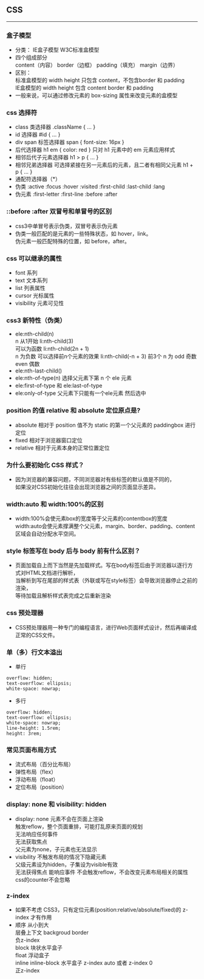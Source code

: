 ## CSS
-----------
### 盒子模型
* 分类： IE盒子模型 W3C标准盒模型
* 四个组成部分  
  content（内容） border（边框） padding（填充） margin（边界）
* 区别：   
  标准盒模型的 width height 只包含 content，不包含border 和 padding  
  IE盒模型的 width height 包含 content border 和 padding
* 一般来说，可以通过修改元素的 box-sizing 属性来改变元素的盒模型

### css 选择符
* class 类选择器 .className { ... }
* id 选择器 #id { ... }
* div span 标签选择器 span { font-size: 16px }
* 后代选择器 h1 em { color: red } 只对 h1 元素中的 em 元素应用样式
* 相邻后代子元素选择器 h1 > p { ... } 
* 相邻兄弟选择器 可选择紧接在另一元素后的元素，且二者有相同父元素 h1 + p { ... }
* 通配符选择器（*）
* 伪类 :active :focus :hover :visited :first-child :last-child :lang
* 伪元素 :first-letter :first-line :before :after

### ::before :after 双冒号和单冒号的区别
* css3中单冒号表示伪类，双冒号表示伪元素
* 伪类一般匹配的是元素的一些特殊状态，如 hover，link。  
  伪元素一般匹配特殊的位置，如 before，after。

### css 可以继承的属性
* font 系列
* text 文本系列
* list 列表属性
* cursor 光标属性
* visibility 元素可见性

### css3 新特性（伪类）
* ele:nth-child(n)  
  n 从1开始 li:nth-child(3)  
  可以为函数 li:nth-child(2n + 1)  
  n 为负数 可以选择前n个元素的效果 li:nth-child(-n + 3) 前3个
  n 为 odd 奇数   even  偶数
* ele:nth-last-child()
* ele:nth-of-type(n) 选择父元素下第 n 个 ele 元素
* ele:first-of-type 和 ele:last-of-type
* ele:only-of-type 父元素下只能有一个ele元素 然后选中

### position 的值 relative 和 absolute 定位原点是?
* absolute 相对于 position 值不为 static 的第一个父元素的 paddingbox 进行定位
* fixed 相对于浏览器窗口定位
* relative 相对于元素本身的正常位置定位

### 为什么要初始化 CSS 样式？
* 因为浏览器的兼容问题，不同浏览器对有些标签的默认值是不同的，  
  如果没对CSS初始化往往会出现浏览器之间的页面显示差异。

### width:auto 和 width:100%的区别
* width:100%会使元素box的宽度等于父元素的contentbox的宽度  
  width:auto会使元素撑满整个父元素，margin、border、padding、content区域会自动分配水平空间。

### style 标签写在 body 后与 body 前有什么区别？
* 页面加载自上而下当然是先加载样式。写在body标签后由于浏览器以逐行方式对HTML文档进行解析，  
  当解析到写在尾部的样式表（外联或写在style标签）会导致浏览器停止之前的渲染，  
  等待加载且解析样式表完成之后重新渲染

### css 预处理器
* CSS预处理器用一种专门的编程语言，进行Web页面样式设计，然后再编译成正常的CSS文件。

### 单（多）行文本溢出  
* 单行
```
overflow: hidden;
text-overflow: ellipsis;
white-space: nowrap;
```
* 多行
```
overflow: hidden;
text-overflow: ellipsis;
white-space: nowrap;
line-height: 1.5rem;
height: 3rem;
```

### 常见页面布局方式
* 流式布局（百分比布局）
* 弹性布局（flex）
* 浮动布局（float）
* 定位布局（position）

### display: none 和 visibility: hidden
* display: none  元素不会在页面上渲染  
  触发reflow，整个页面重排，可能打乱原来页面的规划  
  无法响应任何事件  
  无法获取焦点  
  父元素为none，子元素也无法显示
* visibility 不触发布局的情况下隐藏元素  
  父级元素设为hidden，子集设为visible有效  
  无法获得焦点
  能响应事件
  不会触发reflow，不会改变元素布局相关的属性
  css的counter不会忽略

### z-index
* 如果不考虑 CSS3，只有定位元素(position:relative/absolute/fixed)的 z-index 才有作用
* 顺序 从小到大  
  层叠上下文 backgroud border   
  负z-index   
  block 块状水平盒子  
  float 浮动盒子  
  inline inline-block 水平盒子
  z-index auto 或者 z-index 0  
  正z-index  


